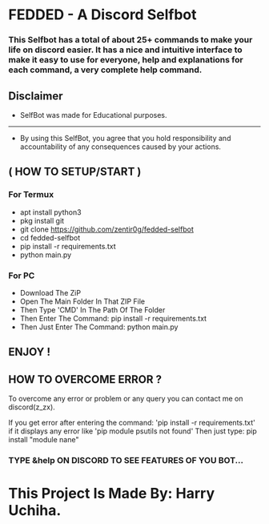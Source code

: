 # FEDDED - A Discord Selfbot

### This Selfbot has a total of about 25+ commands to make your life on discord easier. It has a nice and intuitive interface to make it easy to use for everyone, help and explanations for each command, a very complete help command.

## Disclaimer

- SelfBot was made for Educational purposes.
__________________________________________________
- By using this SelfBot, you agree that you hold responsibility and accountability of any consequences caused by your actions.

## ( HOW TO SETUP/START )

### For Termux
- apt install python3
- pkg install git
- git clone https://github.com/zentir0g/fedded-selfbot
- cd fedded-selfbot
- pip install -r requirements.txt
- python main.py

### For PC
- Download The ZiP
- Open The Main Folder In That ZIP File
- Then Type 'CMD' In The Path Of The Folder
- Then Enter The Command: pip install -r requirements.txt
- Then Just Enter The Command: python main.py

## ENJOY !

## HOW TO OVERCOME ERROR ?

To overcome any error or problem or any query you can contact me on discord(z_zx).

If you get error after entering the command: 'pip install -r requirements.txt' if it displays any error like 'pip module psutils not found' Then just type: pip install "module nane" 

### TYPE &help ON DISCORD TO SEE FEATURES OF YOU BOT...

# This Project Is Made By: Harry Uchiha.
